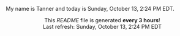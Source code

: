 My name is Tanner and today is Sunday, October 13, 2:24 PM EDT.

<p align="center">This <i>README</i> file is generated <b>every 3 hours</b>!</br>Last refresh: Sunday, October 13, 2:24 PM EDT<br /></p>
